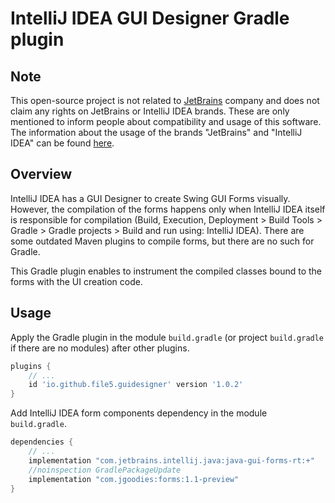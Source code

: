 # IntelliJ IDEA GUI Designer Gradle plugin

## Note

This open-source project is not related to [JetBrains](https://www.jetbrains.com) company and
does not claim any rights on JetBrains or IntelliJ IDEA brands. These are only mentioned to
inform people about compatibility and usage of this software. The information about the usage of
the brands "JetBrains" and "IntelliJ IDEA" can be found [here](https://www.jetbrains.com/company/brand/).

## Overview

IntelliJ IDEA has a GUI Designer to create Swing GUI Forms visually. However, the compilation of the
forms happens only when IntelliJ IDEA itself is responsible for compilation
(Build, Execution, Deployment > Build Tools > Gradle > Gradle projects > Build and run using: IntelliJ IDEA).
There are some outdated Maven plugins to compile forms, but there are no such for Gradle.

This Gradle plugin enables to instrument the compiled classes bound to the forms with the UI creation code.

## Usage

Apply the Gradle plugin in the module `build.gradle` (or project `build.gradle` if there are no modules)
after other plugins.

```groovy
plugins {
    // ...
    id 'io.github.file5.guidesigner' version '1.0.2'
}
```

Add IntelliJ IDEA form components dependency in the module `build.gradle`.

```groovy
dependencies {
    // ...
    implementation "com.jetbrains.intellij.java:java-gui-forms-rt:+"
    //noinspection GradlePackageUpdate
    implementation "com.jgoodies:forms:1.1-preview"
}
```
